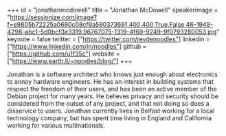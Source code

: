 ﻿+++
id = "jonathanmcdowell"
title = "Jonathan McDowell"
speakerimage = "https://sessionize.com/image?f=e9805b72225a0680c08cf9a580373691,400,400,True,False,46-1949-4298-abc1-5d0bcf3e3319.96767075-1319-4f69-9249-9f0793280053.jpg"
keynote = false
twitter = ["https://twitter.com/revdenoodles"]
linkedin = ["https://www.linkedin.com/in/noodles"]
github = ["https://github.com/u1f35c"]
website = ["https://www.earth.li/~noodles/blog/"]
+++

Jonathan is a software architect who knows just enough about electronics to annoy hardware engineers. He has an interest in building systems that respect the freedom of their users, and has been an active member of the Debian project for many years. He believes privacy and security should be considered from the outset of any project, and that not doing so does a disservice to users. Jonathan currently lives in Belfast working for a local technology company, but has spent time living in England and California working for various multinationals.